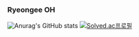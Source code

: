 ### Ryeongee OH

<!--
**ryeongee/ryeongee** is a ✨ _special_ ✨ repository because its `README.md` (this file) appears on your GitHub profile.

Here are some ideas to get you started:

- 🔭 I’m currently working on ...
- 🌱 I’m currently learning ...
- 👯 I’m looking to collaborate on ...
- 🤔 I’m looking for help with ...
- 💬 Ask me about ...
- 📫 How to reach me: ...
- 😄 Pronouns: ...
- ⚡ Fun fact: ...
-->
![Anurag's GitHub stats](https://github-readme-stats.vercel.app/api?username=ryeongee&show_icons=true&theme=radical)
[![Solved.ac프로필](http://mazassumnida.wtf/api/generate_badge?boj=ryeongee21)](https://solved.ac/ryeongee21)
